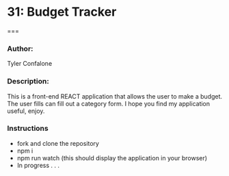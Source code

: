 # 31: Budget Tracker
===

### Author:

Tyler Confalone

### Description:

This is a front-end REACT application that allows the user to make a budget.  The user fills can fill out a category form.  I hope you find my application useful, enjoy.

### Instructions

* fork and clone the repository
* npm i
* npm run watch (this should display the application in your browser)
* In progress . . . 